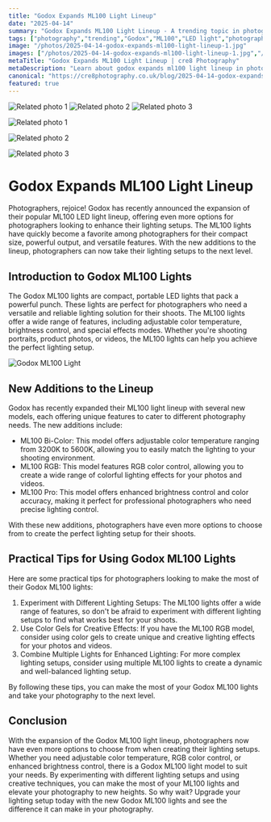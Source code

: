 ```yaml
---
title: "Godox Expands ML100 Light Lineup"
date: "2025-04-14"
summary: "Godox Expands ML100 Light Lineup - A trending topic in photography."
tags: ["photography","trending","Godox","ML100","LED light","photographers","lighting setups","color temperature","RGB","brightness control","portable","versatile"]
image: "/photos/2025-04-14-godox-expands-ml100-light-lineup-1.jpg"
images: ["/photos/2025-04-14-godox-expands-ml100-light-lineup-1.jpg","/photos/2025-04-14-godox-expands-ml100-light-lineup-2.jpg","/photos/2025-04-14-godox-expands-ml100-light-lineup-3.jpg"]
metaTitle: "Godox Expands ML100 Light Lineup | cre8 Photography"
metaDescription: "Learn about godox expands ml100 light lineup in photography with practical tips and insights."
canonical: "https://cre8photography.co.uk/blog/2025-04-14-godox-expands-ml100-light-lineup"
featured: true
---
```


<!-- Gallery as HTML -->

<div class="grid grid-cols-1 sm:grid-cols-2 md:grid-cols-3 gap-4">
  <img src="/photos/2025-04-14-godox-expands-ml100-light-lineup-1.jpg" alt="Related photo 1" class="w-full rounded-lg" />
<img src="/photos/2025-04-14-godox-expands-ml100-light-lineup-2.jpg" alt="Related photo 2" class="w-full rounded-lg" />
<img src="/photos/2025-04-14-godox-expands-ml100-light-lineup-3.jpg" alt="Related photo 3" class="w-full rounded-lg" />
</div>


<!-- Gallery as Markdown -->
![Related photo 1](/photos/2025-04-14-godox-expands-ml100-light-lineup-1.jpg)


![Related photo 2](/photos/2025-04-14-godox-expands-ml100-light-lineup-2.jpg)


![Related photo 3](/photos/2025-04-14-godox-expands-ml100-light-lineup-3.jpg)



# Godox Expands ML100 Light Lineup

Photographers, rejoice! Godox has recently announced the expansion of their popular ML100 LED light lineup, offering even more options for photographers looking to enhance their lighting setups. The ML100 lights have quickly become a favorite among photographers for their compact size, powerful output, and versatile features. With the new additions to the lineup, photographers can now take their lighting setups to the next level.

## Introduction to Godox ML100 Lights

The Godox ML100 lights are compact, portable LED lights that pack a powerful punch. These lights are perfect for photographers who need a versatile and reliable lighting solution for their shoots. The ML100 lights offer a wide range of features, including adjustable color temperature, brightness control, and special effects modes. Whether you're shooting portraits, product photos, or videos, the ML100 lights can help you achieve the perfect lighting setup.

![Godox ML100 Light](/path/to/image)

## New Additions to the Lineup

Godox has recently expanded their ML100 light lineup with several new models, each offering unique features to cater to different photography needs. The new additions include:

- ML100 Bi-Color: This model offers adjustable color temperature ranging from 3200K to 5600K, allowing you to easily match the lighting to your shooting environment.
- ML100 RGB: This model features RGB color control, allowing you to create a wide range of colorful lighting effects for your photos and videos.
- ML100 Pro: This model offers enhanced brightness control and color accuracy, making it perfect for professional photographers who need precise lighting control.

With these new additions, photographers have even more options to choose from to create the perfect lighting setup for their shoots.

## Practical Tips for Using Godox ML100 Lights

Here are some practical tips for photographers looking to make the most of their Godox ML100 lights:

1. Experiment with Different Lighting Setups: The ML100 lights offer a wide range of features, so don't be afraid to experiment with different lighting setups to find what works best for your shoots.
2. Use Color Gels for Creative Effects: If you have the ML100 RGB model, consider using color gels to create unique and creative lighting effects for your photos and videos.
3. Combine Multiple Lights for Enhanced Lighting: For more complex lighting setups, consider using multiple ML100 lights to create a dynamic and well-balanced lighting setup.

By following these tips, you can make the most of your Godox ML100 lights and take your photography to the next level.

## Conclusion

With the expansion of the Godox ML100 light lineup, photographers now have even more options to choose from when creating their lighting setups. Whether you need adjustable color temperature, RGB color control, or enhanced brightness control, there is a Godox ML100 light model to suit your needs. By experimenting with different lighting setups and using creative techniques, you can make the most of your ML100 lights and elevate your photography to new heights. So why wait? Upgrade your lighting setup today with the new Godox ML100 lights and see the difference it can make in your photography.

